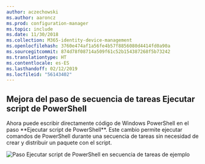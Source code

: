 ```yaml
---
author: aczechowski
ms.author: aaroncz
ms.prod: configuration-manager
ms.topic: include
ms.date: 11/30/2018
ms.collection: M365-identity-device-management
ms.openlocfilehash: 3760e474af1a56fe4b57f8856080d4414fd0a90a
ms.sourcegitcommit: 874d78f08714a509f61c52b154387268f5b73242
ms.translationtype: HT
ms.contentlocale: es-ES
ms.lasthandoff: 02/12/2019
ms.locfileid: "56143402"
---
```

## <a name="bkmk_posh"></a> Mejora del paso de secuencia de tareas Ejecutar script de PowerShell
<!--1359389--> Ahora puede escribir directamente código de Windows PowerShell en el paso **Ejecutar script de PowerShell**. Este cambio permite ejecutar comandos de PowerShell durante una secuencia de tareas sin necesidad de crear y distribuir un paquete con el script.

![Paso Ejecutar script de PowerShell en secuencia de tareas de ejemplo](../../media/1359389-powershell-ts-step.png)

